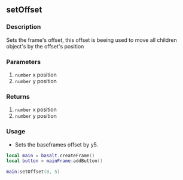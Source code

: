## setOffset

### Description

Sets the frame's offset, this offset is beeing used to move all children object's by the offset's position

### Parameters

1. `number` x position
2. `number` y position

### Returns

1. `number` x position
2. `number` y position

### Usage

* Sets the baseframes offset by y5.

```lua
local main = basalt.createFrame()
local button = mainFrame:addButton()

main:setOffset(0, 5)
```
